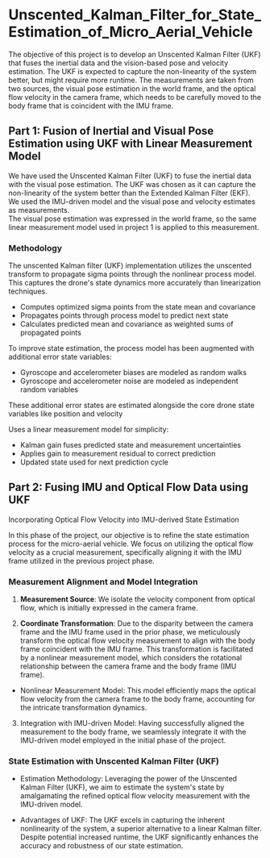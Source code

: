 # Unscented_Kalman_Filter_for_State_Estimation_of_Micro_Aerial_Vehicle

The objective of this project is to develop an Unscented Kalman Filter (UKF) that fuses the inertial data and the
vision-based pose and velocity estimation. The UKF is expected to capture the non-linearity of the system better,
but might require more runtime. The measurements are taken from two sources, the visual pose estimation in the
world frame, and the optical flow velocity in the camera frame, which needs to be carefully moved to the body frame
that is coincident with the IMU frame.

## Part 1: Fusion of Inertial and Visual Pose Estimation using UKF with Linear Measurement Model
We have used the Unscented Kalman Filter (UKF) to fuse the inertial data with the visual pose estimation. The
UKF was chosen as it can capture the non-linearity of the system better than the Extended Kalman Filter (EKF).
We used the IMU-driven model and the visual pose and velocity estimates as measurements.<br>
The visual pose estimation was expressed in the world frame, so the same linear measurement model used in project
1 is applied to this measurement.

### Methodology
The unscented Kalman filter (UKF) implementation utilizes the unscented transform to propagate sigma points through the nonlinear process model. This captures the drone's state dynamics more accurately than linearization techniques. <br>
  * Computes optimized sigma points from the state mean and covariance 
  * Propagates points through process model to predict next state 
  * Calculates predicted mean and covariance as weighted sums of propagated points

To improve state estimation, the process model has been augmented with additional error state variables: <br>

  * Gyroscope and accelerometer biases are modeled as random walks 
  * Gyroscope and accelerometer noise are modeled as independent random variables 
  
  
These additional error states are estimated alongside the core drone state variables like position and velocity

Uses a linear measurement model for simplicity:
  * Kalman gain fuses predicted state and measurement uncertainties
  * Applies gain to measurement residual to correct prediction
  * Updated state used for next prediction cycle


## Part 2: Fusing IMU and Optical Flow Data using UKF
Incorporating Optical Flow Velocity into IMU-derived State Estimation

In this phase of the project, our objective is to refine the state estimation process for the micro-aerial vehicle. We focus on utilizing the optical flow velocity as a crucial measurement, specifically aligning it with the IMU frame utilized in the previous project phase.

### Measurement Alignment and Model Integration
1. **Measurement Source**: We isolate the velocity component from optical flow, which is initially expressed in the camera frame.

2. **Coordinate Transformation**: Due to the disparity between the camera frame and the IMU frame used in the prior phase, we meticulously transform the optical flow velocity measurement to align with the body frame coincident with the IMU frame. This transformation is facilitated by a nonlinear measurement model, which considers the rotational relationship between the camera frame and the body frame (IMU frame).

  * Nonlinear Measurement Model: This model efficiently maps the optical flow velocity from the camera frame to the body frame, accounting for the intricate transformation dynamics.

3. Integration with IMU-driven Model: Having successfully aligned the measurement to the body frame, we seamlessly integrate it with the IMU-driven model employed in the initial phase of the project.

### State Estimation with Unscented Kalman Filter (UKF)
* Estimation Methodology: Leveraging the power of the Unscented Kalman Filter (UKF), we aim to estimate the system's state by amalgamating the refined optical flow velocity measurement with the IMU-driven model.

* Advantages of UKF: The UKF excels in capturing the inherent nonlinearity of the system, a superior alternative to a linear Kalman filter. Despite potential increased runtime, the UKF significantly enhances the accuracy and robustness of our state estimation.
